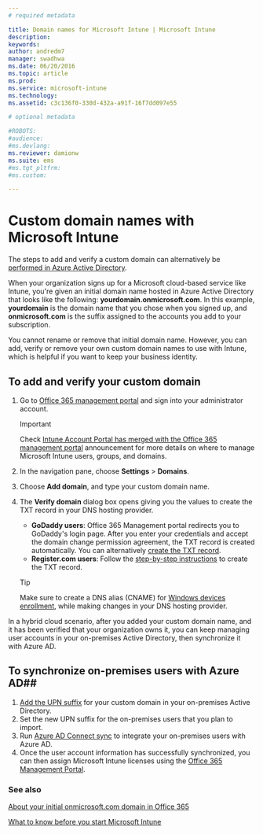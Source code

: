 ```yaml
---
# required metadata

title: Domain names for Microsoft Intune | Microsoft Intune
description:
keywords:
author: andredm7
manager: swadhwa
ms.date: 06/20/2016
ms.topic: article
ms.prod:
ms.service: microsoft-intune
ms.technology:
ms.assetid: c3c136f0-330d-432a-a91f-16f7dd097e55

# optional metadata

#ROBOTS:
#audience:
#ms.devlang:
ms.reviewer: damionw
ms.suite: ems
#ms.tgt_pltfrm:
#ms.custom:

---
```




# Custom domain names with Microsoft Intune

The steps to add and verify a custom domain can alternatively be [performed in Azure Active Directory](https://azure.microsoft.com/en-us/documentation/articles/active-directory-add-domain/).

When your organization signs up for a Microsoft cloud-based service like Intune, you're given an initial domain name hosted in Azure Active Directory that looks like the following: **yourdomain.onmicrosoft.com**. In this example, **yourdomain** is the domain name that you chose when you signed up, and **onmicrosoft.com** is the suffix assigned to the accounts you add to your subscription.

You cannot rename or remove that initial domain name. However, you can add, verify or remove your own custom domain names to use with Intune, which is helpful if you want to keep your business identity.

## To add and verify your custom domain 

1. Go to [Office 365 management portal](https://portal.office.com/Admin/Default.aspx) and sign into your administrator account.
	> [!IMPORTANT]
	> Check 
	[Intune Account Portal has merged with the Office 365 management portal](https://docs.microsoft.com/en-us/intune/deploy-use/account-portal-merged-with-Office-365) announcement for more details on where to manage Microsoft Intune users, groups, and domains.
2. In the navigation pane, choose **Settings** &gt; **Domains**.
3. Choose **Add domain**, and type your custom domain name.
4. The **Verify domain** dialog box opens giving you the values to create the TXT record in your DNS hosting provider.
	- **GoDaddy users**: Office 365 Management portal redirects you to GoDaddy's login page. After you enter your credentials and accept the domain change permission agreement, the TXT record is created automatically. You can alternatively [create the TXT record](https://support.office.com/en-us/article/Create-DNS-records-at-GoDaddy-for-Office-365-f40a9185-b6d5-4a80-bb31-aa3bb0cab48a?ui=en-US&rs=en-US&ad=US).
	- **Register.com users**: Follow the [step-by-step instructions](https://support.office.com/en-us/article/Create-DNS-records-at-Register-com-for-Office-365-55bd8c38-3316-48ae-a368-4959b2c1684e?ui=en-US&rs=en-US&ad=US#BKMK_verify) to create the TXT record.

	> [!TIP] 
	> Make sure to create a DNS alias (CNAME) for [Windows devices enrollment](/Intune/deploy-use/set-up-windows-phone-management-with-microsoft-intune), while making changes in your DNS hosting provider.

In a hybrid cloud scenario, after you added your custom domain name, and it has been verified that your organization owns it, you can keep managing user accounts in your on-premises Active Directory, then synchronize it with Azure AD.

## To synchronize on-premises users with Azure AD##

1. [Add the UPN suffix](https://technet.microsoft.com/en-us/library/cc772007.aspx) for your custom domain in your on-premises Active Directory.
2. Set the new UPN suffix for the on-premises users that you plan to import.
3. Run [Azure AD Connect sync](https://azure.microsoft.com/en-us/documentation/articles/active-directory-aadconnect/) to integrate your on-premises users with Azure AD.
4. Once the user account information has successfully synchronized, you can then assign Microsoft Intune licenses using the [Office 365 Management Portal](https://portal.office.com/Admin/Default.aspx).

### See also

[About your initial onmicrosoft.com domain in Office 365](https://support.office.com/en-us/article/About-your-initial-onmicrosoft-com-domain-in-Office-365-B9FC3018-8844-43F3-8DB1-1B3A8E9CFD5A?ui=en-US&rs=en-US&ad=US)

[What to know before you start Microsoft Intune](what-to-know-before-you-start-microsoft-intune.md)
